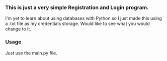 <h3>This is just a very simple Registration and Login program.</h3>
I'm yet to learn about using databases with Python so I just made this using a .txt file as my credentials storage.
Would like to see what you would change to it.

<h3>Usage</h3>
Just use the main.py file.

